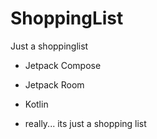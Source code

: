 # ShoppingList
Just a shoppinglist

- Jetpack Compose
- Jetpack Room
- Kotlin

- really... its just a shopping list


